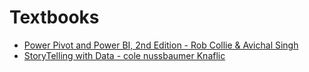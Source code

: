 # Textbooks

- [Power Pivot and Power BI, 2nd Edition - Rob Collie & Avichal Singh](https://www.amazon.ca/Power-Pivot-BI-Excel-2010-2016/dp/1615470395)
- [StoryTelling with Data - cole nussbaumer Knaflic](https://www.amazon.ca/Storytelling-Data-Cole-Nussbaumer-Knaflic/dp/1119621496)